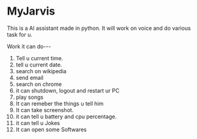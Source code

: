 # MyJarvis
This is a AI assistant made in python.
It will work on voice and do various task for u.

Work it can do---

1. Tell u current time.
2. tell u current date.
3. search on wikipedia
4. send email
5. search on chrome
6. it can shutdown, logout and restart ur PC
7. play songs
8. It can remeber the things u tell him
9. It can take screenshot.
10. it can tell u battery and cpu percentage.
11. it can tell u Jokes
12. It can open some Softwares

